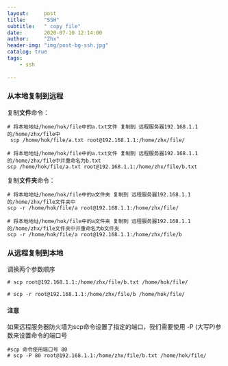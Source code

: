 ```yaml
---
layout:     post
title:      "SSH"
subtitle:   " copy file"
date:       2020-07-10 12:14:00
author:     "Zhx"
header-img: "img/post-bg-ssh.jpg"
catalog: true
tags:
    - ssh
   
---
```


### 从本地复制到远程

复制**文件**命令：

```
# 将本地地址/home/hok/file中的a.txt文件 复制到 远程服务器192.168.1.1 的/home/zhx/file中
 scp /home/hok/file/a.txt root@192.168.1.1:/home/zhx/file/
```

```
# 将本地地址/home/hok/file中的a.txt文件 复制到 远程服务器192.168.1.1 的/home/zhx/file中并重命名为b.txt
scp /home/hok/file/a.txt root@192.168.1.1:/home/zhx/file/b.txt
```

复制**文件夹**命令：

```
# 将本地地址/home/hok/file中的a文件夹 复制到 远程服务器192.168.1.1 的/home/zhx/file文件夹中
scp -r /home/hok/file/a root@192.168.1.1:/home/zhx/file/
```

```
# 将本地地址/home/hok/file中的a文件夹 复制到 远程服务器192.168.1.1 的/home/zhx/file文件夹中并重命名为b文件夹
scp -r /home/hok/file/a root@192.168.1.1:/home/zhx/file/b
```



### 从远程复制到本地

调换两个参数顺序

```
# scp root@192.168.1.1:/home/zhx/file/b.txt /home/hok/file/
```

```
# scp -r root@192.168.1.1:/home/zhx/file/b /home/hok/file/ 
```

#### 注意 

如果远程服务器防火墙为scp命令设置了指定的端口，我们需要使用 -P (大写P)参数来设置命令的端口号

```
#scp 命令使用端口号 80
# scp -P 80 root@192.168.1.1:/home/zhx/file/b.txt /home/hok/file/
```


